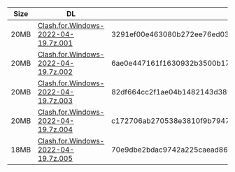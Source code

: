 |    Size   |     DL  | sha512sum |
|  ---  |  ---  |  ---  |
| 20MB | [Clash.for.Windows-2022-04-19.7z.001](https://cdn.jsdelivr.net/gh/appleians/cfw_m1@main/Clash.for.Windows-2022-04-19.7z.001) | 3291ef00e463080b272ee76ed03d3ad3cb539cba87e05998bc29c4985b5588daa77aeda24c38b88c645dbd81bed1c1a9cd3b02219efb83d2af3bd318f33e65cd |
| 20MB | [Clash.for.Windows-2022-04-19.7z.002](https://cdn.jsdelivr.net/gh/appleians/cfw_m1@main/Clash.for.Windows-2022-04-19.7z.002) | 6ae0e447161f1630932b3500b17f32d970d07f2dcb803d6aa7e354cbfb9adb0c8ae0217d88ff61e432e4b8a91c8cbe2430d6d4f562b8f87acd267095572f09d8 |
| 20MB | [Clash.for.Windows-2022-04-19.7z.003](https://cdn.jsdelivr.net/gh/appleians/cfw_m1@main/Clash.for.Windows-2022-04-19.7z.003) | 82df664cc2f1ae04b1482143d3896247003c6fead733e779cf2ff40783ca429da8e40af5ae4016ba99d84a3063722c2855462afa9710a7267bade5c469b341e6 |
| 20MB | [Clash.for.Windows-2022-04-19.7z.004](https://cdn.jsdelivr.net/gh/appleians/cfw_m1@main/Clash.for.Windows-2022-04-19.7z.004) | c172706ab270538e3810f9b79475ade8d1a54d5b65d63cbd67061e719c8e3f1984cdb8e018dcb0c1a55635bd8a76d1fb534a6fc386831393c2934b7493e4b211 |
| 18MB | [Clash.for.Windows-2022-04-19.7z.005](https://cdn.jsdelivr.net/gh/appleians/cfw_m1@main/Clash.for.Windows-2022-04-19.7z.005) | 70e9dbe2bdac9742a225caead867fb530541a6f6d75b296cd6d9feb471e419bdb4d24ef97505a762d226f22267c77e59cbb7837dca672e4e157394517dd5e93e |
